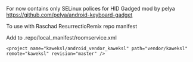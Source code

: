 For now contains only SELinux polices for HID Gadged mod by pelya
https://github.com/pelya/android-keyboard-gadget

To use with Raschad ResurrectioRemix repo manifest

Add to .repo/local_manifest/roomservice.xml

	<project name="kaweksl/android_vendor_kaweksl" path="vendor/kaweksl" remote="kaweksl" revision="master" /> 
